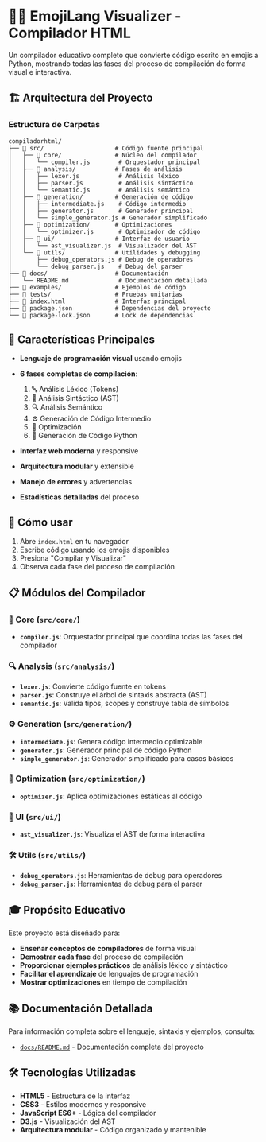 # 🧑‍💻 EmojiLang Visualizer - Compilador HTML

Un compilador educativo completo que convierte código escrito en emojis a Python, mostrando todas las fases del proceso de compilación de forma visual e interactiva.

## 🏗️ Arquitectura del Proyecto

### Estructura de Carpetas

```
compiladorhtml/
├── 📁 src/                    # Código fuente principal
│   ├── 📁 core/               # Núcleo del compilador
│   │   └── compiler.js        # Orquestador principal
│   ├── 📁 analysis/           # Fases de análisis
│   │   ├── lexer.js           # Análisis léxico
│   │   ├── parser.js          # Análisis sintáctico
│   │   └── semantic.js        # Análisis semántico
│   ├── 📁 generation/         # Generación de código
│   │   ├── intermediate.js    # Código intermedio
│   │   ├── generator.js       # Generador principal
│   │   └── simple_generator.js # Generador simplificado
│   ├── 📁 optimization/       # Optimizaciones
│   │   └── optimizer.js       # Optimizador de código
│   ├── 📁 ui/                 # Interfaz de usuario
│   │   └── ast_visualizer.js  # Visualizador del AST
│   └── 📁 utils/              # Utilidades y debugging
│       ├── debug_operators.js # Debug de operadores
│       └── debug_parser.js    # Debug del parser
├── 📁 docs/                   # Documentación
│   └── README.md              # Documentación detallada
├── 📁 examples/               # Ejemplos de código
├── 📁 tests/                  # Pruebas unitarias
├── 📄 index.html              # Interfaz principal
├── 📄 package.json            # Dependencias del proyecto
└── 📄 package-lock.json       # Lock de dependencias
```

## 🎯 Características Principales

- **Lenguaje de programación visual** usando emojis
- **6 fases completas de compilación**:
  1. 🔤 Análisis Léxico (Tokens)
  2. 🌳 Análisis Sintáctico (AST)
  3. 🔍 Análisis Semántico
  4. ⚙️ Generación de Código Intermedio
  5. 🚀 Optimización
  6. 🐍 Generación de Código Python

- **Interfaz web moderna** y responsive
- **Arquitectura modular** y extensible
- **Manejo de errores** y advertencias
- **Estadísticas detalladas** del proceso

## 🚀 Cómo usar

1. Abre `index.html` en tu navegador
2. Escribe código usando los emojis disponibles
3. Presiona "Compilar y Visualizar"
4. Observa cada fase del proceso de compilación

## 📋 Módulos del Compilador

### 🔧 Core (`src/core/`)
- **`compiler.js`**: Orquestador principal que coordina todas las fases del compilador

### 🔍 Analysis (`src/analysis/`)
- **`lexer.js`**: Convierte código fuente en tokens
- **`parser.js`**: Construye el árbol de sintaxis abstracta (AST)
- **`semantic.js`**: Valida tipos, scopes y construye tabla de símbolos

### ⚙️ Generation (`src/generation/`)
- **`intermediate.js`**: Genera código intermedio optimizable
- **`generator.js`**: Generador principal de código Python
- **`simple_generator.js`**: Generador simplificado para casos básicos

### 🚀 Optimization (`src/optimization/`)
- **`optimizer.js`**: Aplica optimizaciones estáticas al código

### 🎨 UI (`src/ui/`)
- **`ast_visualizer.js`**: Visualiza el AST de forma interactiva

### 🛠️ Utils (`src/utils/`)
- **`debug_operators.js`**: Herramientas de debug para operadores
- **`debug_parser.js`**: Herramientas de debug para el parser

## 🎓 Propósito Educativo

Este proyecto está diseñado para:

- **Enseñar conceptos de compiladores** de forma visual
- **Demostrar cada fase** del proceso de compilación
- **Proporcionar ejemplos prácticos** de análisis léxico y sintáctico
- **Facilitar el aprendizaje** de lenguajes de programación
- **Mostrar optimizaciones** en tiempo de compilación

## 📚 Documentación Detallada

Para información completa sobre el lenguaje, sintaxis y ejemplos, consulta:
- [`docs/README.md`](docs/README.md) - Documentación completa del proyecto

## 🛠️ Tecnologías Utilizadas

- **HTML5** - Estructura de la interfaz
- **CSS3** - Estilos modernos y responsive
- **JavaScript ES6+** - Lógica del compilador
- **D3.js** - Visualización del AST
- **Arquitectura modular** - Código organizado y mantenible
